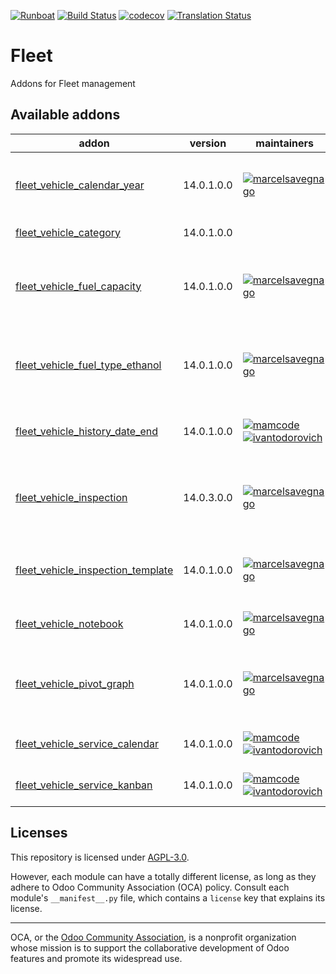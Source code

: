 
[![Runboat](https://img.shields.io/badge/runboat-Try%20me-875A7B.png)](https://runboat.odoo-community.org/builds?repo=OCA/fleet&target_branch=14.0)
[![Build Status](https://travis-ci.com/OCA/fleet.svg?branch=14.0)](https://travis-ci.com/OCA/fleet)
[![codecov](https://codecov.io/gh/OCA/fleet/branch/14.0/graph/badge.svg)](https://codecov.io/gh/OCA/fleet)
[![Translation Status](https://translation.odoo-community.org/widgets/fleet-14-0/-/svg-badge.svg)](https://translation.odoo-community.org/engage/fleet-14-0/?utm_source=widget)

<!-- /!\ do not modify above this line -->

# Fleet

Addons for Fleet management

<!-- /!\ do not modify below this line -->

<!-- prettier-ignore-start -->

[//]: # (addons)

Available addons
----------------
addon | version | maintainers | summary
--- | --- | --- | ---
[fleet_vehicle_calendar_year](fleet_vehicle_calendar_year/) | 14.0.1.0.0 | [![marcelsavegnago](https://github.com/marcelsavegnago.png?size=30px)](https://github.com/marcelsavegnago) | This module extends the fleet management functionality. Allows the registration of the vehicle's calendar year.
[fleet_vehicle_category](fleet_vehicle_category/) | 14.0.1.0.0 |  | Add category definition for vehicles.
[fleet_vehicle_fuel_capacity](fleet_vehicle_fuel_capacity/) | 14.0.1.0.0 | [![marcelsavegnago](https://github.com/marcelsavegnago.png?size=30px)](https://github.com/marcelsavegnago) | This module extends the functionality of fleet management. It allows the registration of a vehicle's fuel capacity.
[fleet_vehicle_fuel_type_ethanol](fleet_vehicle_fuel_type_ethanol/) | 14.0.1.0.0 | [![marcelsavegnago](https://github.com/marcelsavegnago.png?size=30px)](https://github.com/marcelsavegnago) | This module extends the fleet management functionality. This adds ethanol as another type of fuel to be used by a vehicle in the fleet.
[fleet_vehicle_history_date_end](fleet_vehicle_history_date_end/) | 14.0.1.0.0 | [![mamcode](https://github.com/mamcode.png?size=30px)](https://github.com/mamcode) [![ivantodorovich](https://github.com/ivantodorovich.png?size=30px)](https://github.com/ivantodorovich) | Automatically assign date end in vehicle history when a new driver is assigned.
[fleet_vehicle_inspection](fleet_vehicle_inspection/) | 14.0.3.0.0 | [![marcelsavegnago](https://github.com/marcelsavegnago.png?size=30px)](https://github.com/marcelsavegnago) | This module extends the Fleet module allowing the registration of vehicle entry and exit inspections.
[fleet_vehicle_inspection_template](fleet_vehicle_inspection_template/) | 14.0.1.0.0 | [![marcelsavegnago](https://github.com/marcelsavegnago.png?size=30px)](https://github.com/marcelsavegnago) | This module extend module fleet_vehicle_inspection enable inspection templates feature
[fleet_vehicle_notebook](fleet_vehicle_notebook/) | 14.0.1.0.0 | [![marcelsavegnago](https://github.com/marcelsavegnago.png?size=30px)](https://github.com/marcelsavegnago) | This module provides an empty notebook for the vehicle form.
[fleet_vehicle_pivot_graph](fleet_vehicle_pivot_graph/) | 14.0.1.0.0 | [![marcelsavegnago](https://github.com/marcelsavegnago.png?size=30px)](https://github.com/marcelsavegnago) | This module extends the fleet management functionality. Adds the pivot table and graph view to the fleet vehicles.
[fleet_vehicle_service_calendar](fleet_vehicle_service_calendar/) | 14.0.1.0.0 | [![mamcode](https://github.com/mamcode.png?size=30px)](https://github.com/mamcode) [![ivantodorovich](https://github.com/ivantodorovich.png?size=30px)](https://github.com/ivantodorovich) | Add a smart button in services to schedule meetings.
[fleet_vehicle_service_kanban](fleet_vehicle_service_kanban/) | 14.0.1.0.0 | [![mamcode](https://github.com/mamcode.png?size=30px)](https://github.com/mamcode) [![ivantodorovich](https://github.com/ivantodorovich.png?size=30px)](https://github.com/ivantodorovich) | Add features of kanban to logs of vehicle services.

[//]: # (end addons)

<!-- prettier-ignore-end -->

## Licenses

This repository is licensed under [AGPL-3.0](LICENSE).

However, each module can have a totally different license, as long as they adhere to Odoo Community Association (OCA)
policy. Consult each module's `__manifest__.py` file, which contains a `license` key
that explains its license.

----
OCA, or the [Odoo Community Association](http://odoo-community.org/), is a nonprofit
organization whose mission is to support the collaborative development of Odoo features
and promote its widespread use.
